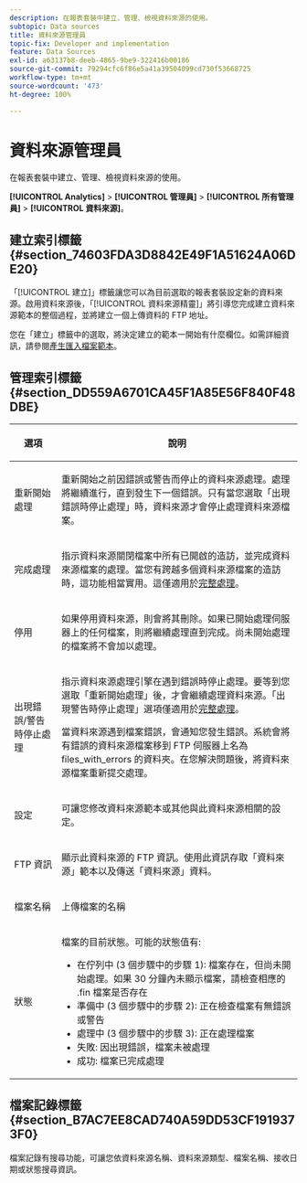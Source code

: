 ```yaml
---
description: 在報表套裝中建立、管理、檢視資料來源的使用。
subtopic: Data sources
title: 資料來源管理員
topic-fix: Developer and implementation
feature: Data Sources
exl-id: a63137b8-deeb-4865-9be9-322416b00186
source-git-commit: 79294cfc6f86e5a41a39504099cd730f53668725
workflow-type: tm+mt
source-wordcount: '473'
ht-degree: 100%

---
```


# 資料來源管理員

在報表套裝中建立、管理、檢視資料來源的使用。

**[!UICONTROL Analytics]** > **[!UICONTROL 管理員]** > **[!UICONTROL 所有管理員]** > **[!UICONTROL 資料來源]**。

## 建立索引標籤 {#section_74603FDA3D8842E49F1A51624A06DE20}

「[!UICONTROL 建立]」標籤讓您可以為目前選取的報表套裝設定新的資料來源。啟用資料來源後，「[!UICONTROL 資料來源精靈]」將引導您完成建立資料來源範本的整個過程，並將建立一個上傳資料的 FTP 地址。

您在「建立」標籤中的選取，將決定建立的範本一開始有什麼欄位。如需詳細資訊，請參閱[產生匯入檔案範本](/help/import/c-data-sources/datasrc-template/t-datasrc-creating-data-sources-file.md)。

## 管理索引標籤 {#section_DD559A6701CA45F1A85E56F840F48DBE}

<table id="table_F74696EC855441328CFE0BF49C20D9B0"> 
 <thead> 
  <tr> 
   <th colname="col1" class="entry"> <p>選項 </p> </th> 
   <th colname="col2" class="entry"> <p>說明 </p> </th> 
  </tr> 
 </thead>
 <tbody> 
  <tr> 
   <td colname="col1"> <p>重新開始處理 </p> </td> 
   <td colname="col2"> <p>重新開始之前因錯誤或警告而停止的資料來源處理。處理將繼續進行，直到發生下一個錯誤。只有當您選取「<span class="uicontrol">出現錯誤時停止處理</span>」時，資料來源才會停止處理資料來源檔案。 </p> </td> 
  </tr> 
  <tr> 
   <td colname="col1"> <p>完成處理 </p> </td> 
   <td colname="col2"> <p>指示資料來源關閉檔案中所有已開啟的造訪，並完成資料來源檔案的處理。當您有跨越多個資料來源檔案的造訪時，這功能相當實用。這僅適用於<a href="/help/import/c-data-sources/c-datasrc-types/datasrc-full-processing.md"   >完整處理</a>。 </p> </td> 
  </tr> 
  <tr> 
   <td colname="col1"> <p>停用 </p> </td> 
   <td colname="col2"> <p> 如果停用資料來源，則會將其刪除。如果已開始處理伺服器上的任何檔案，則將繼續處理直到完成。尚未開始處理的檔案將不會加以處理。 </p> </td> 
  </tr> 
  <tr> 
   <td colname="col1"> <p>出現錯誤/警告時停止處理 </p> </td> 
   <td colname="col2"> <p> 指示資料來源處理引擎在遇到錯誤時停止處理。要等到您選取「重新開始處理」後，才會繼續處理資料來源。「出現警告時停止處理」選項僅適用於<a href="/help/import/c-data-sources/c-datasrc-types/datasrc-full-processing.md"   >完整處理</a>。 </p> <p>當資料來源遇到檔案錯誤，會通知您發生錯誤。系統會將有錯誤的資料來源檔案移到 FTP 伺服器上名為 <span class="filepath">files_with_errors</span> 的資料夾。在您解決問題後，將資料來源檔案重新提交處理。 </p> </td> 
  </tr> 
  <tr> 
   <td colname="col1"> <p>設定 </p> </td> 
   <td colname="col2"> <p>可讓您修改資料來源範本或其他與此資料來源相關的設定。 </p> </td> 
  </tr> 
  <tr> 
   <td colname="col1"> <p>FTP 資訊 </p> </td> 
   <td colname="col2"> <p>顯示此資料來源的 FTP 資訊。使用此資訊存取「資料來源」範本以及傳送「資料來源」資料。 </p> </td> 
  </tr> 
  <tr> 
   <td colname="col1"> <p>檔案名稱 </p> </td> 
   <td colname="col2"> <p>上傳檔案的名稱 </p> </td> 
  </tr> 
  <tr> 
   <td colname="col1"> <p>狀態 </p> </td> 
   <td colname="col2"> <p> 檔案的目前狀態。可能的狀態值有: </p> 
    <ul id="ul_56A0BF8C1BE249F6BB39B0D11DA3997F"> 
     <li id="li_BAB359E08EDE4E0298C0362258789603">在佇列中 (3 個步驟中的步驟 1): 檔案存在，但尚未開始處理。如果 30 分鐘內未顯示檔案，請檢查相應的 <span class="filepath">.fin</span> 檔案是否存在 </li> 
     <li id="li_A09A14F42CB74F01B694799740B3DA17">準備中 (3 個步驟中的步驟 2): 正在檢查檔案有無錯誤或警告 </li> 
     <li id="li_793FDCDB64CF434D82CAF5B6E9BDE557">處理中 (3 個步驟中的步驟 3): 正在處理檔案 </li> 
     <li id="li_1D8C4B241FF0453EAF7DDFD8354C5573">失敗: 因出現錯誤，檔案未被處理 </li> 
     <li id="li_A52507602FB4492B83A70AF6449A539A">成功: 檔案已完成處理 </li> 
    </ul> </td> 
  </tr> 
 </tbody> 
</table>

## 檔案記錄標籤 {#section_B7AC7EE8CAD740A59DD53CF1919373F0}

檔案記錄有搜尋功能，可讓您依資料來源名稱、資料來源類型、檔案名稱、接收日期或狀態搜尋資訊。

